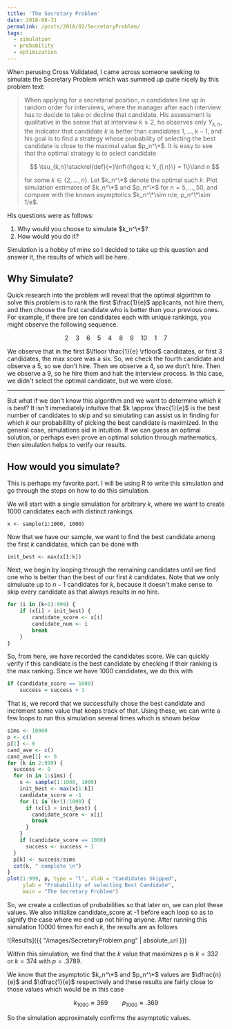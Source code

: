 ```yaml
---
title: 'The Secretary Problem'
date: 2018-08-31
permalink: /posts/2018/02/SecretaryProblem/
tags:
  - simulation
  - probability
  - optimization
---
```


When perusing Cross Validated, I came across someone seeking to simulate the Secretary Problem which was summed up quite nicely by this problem text:

>When applying for a secretarial position, $n$ candidates line up in random order for interviews, where the manager after each interview has to decide to take or decline that candidate. His assessment is qualitative in the sense that at interview $k\geq 2$, he observes only $Y_{k,n}$, the indicator that candidate $k$ is better than candidates $1,\ldots,k−1,$ and his goal is to find a strategy whose probability of selecting the best candidate is close to the maximal value $p_n^\*$. It is easy to see that the optimal strategy is to select candidate 
>
>$$
>\tau_{k,n}\stackrel{def}{=}\inf\{l\geq k: Y_{l,n}\} = 1\}\land n
>$$
>
>for some $k\in\{2,\ldots,n\}$. Let $k_n^\*$ denote the optimal such $k$. Plot simulation estimates of $k_n^\*$ and $p_n^\*$ for $n = 5,\ldots, 50,$ and compare with the known asymptotics $k_n^\*\sim n/e, p_n^\*\sim 1/e$.

His questions were as follows:

1. Why would you choose to simulate $k_n^\*$?
1. How would you do it?

Simulation is a hobby of mine so I decided to take up this question and answer it, the results of which will be here.

## Why Simulate?

Quick research into the problem will reveal that the optimal algorithm to solve this problem is to rank the first $\frac{1}{e}$ applicants, not hire them, and then choose the first candidate who is better than your previous ones. For example, if there are ten candidates each with unique rankings, you might observe the following sequence.

$$2 \quad 3 \quad 6 \quad 5 \quad 4 \quad 8 \quad 9 \quad 10 \quad 1 \quad 7$$

We observe that in the first $\lfloor \frac{1}{e} \rfloor$ candidates, or first 3 candidates, the max score was a six. So, we check the fourth candidate and observe a 5, so we don't hire. Then we observe a 4, so we don't hire. Then we observe a 9, so he hire them and halt the interview process. In this case, we didn't select the optimal candidate, but we were close.

---

But what if we don't know this algorithm and we want to determine which $k$ is best? It isn't immediately intuitive that $k \approx \frac{1}{e}$ is the best number of candidates to skip and so simulating can assist us in finding for which $k$ our probabilility of picking the best candidate is maximized. In the general case, simulations aid in intuition. If we can guess an optimal solution, or perhaps even prove an optimal solution through mathematics, then simulation helps to verify our results.

## How would you simulate?

This is perhaps my favorite part. I will be using R to write this simulation and go through the steps on how to do this simulation.

We will start with a single simulation for arbitrary $k$, where we want to create 1000 candidates each with distinct rankings.

`x <- sample(1:1000, 1000)`

Now that we have our sample, we want to find the best candidate among the first $k$ candidates, which can be done with

`init_best <- max(x[1:k])`

Next, we begin by looping through the remaining candidates until we find one who is better than the best of our first $k$ candidates. Note that we only simuluate up to $n-1$ candidates for $k$, because it doesn't make sense to skip every candidate as that always results in no hire.

```R
for (i in (k+1):999) {
	if (x[i] > init_best) {
		candidate_score <- x[i]
		candidate_num <- i
		break
	}
}
```

So, from here, we have recorded the candidates score. We can quickly verify if this candidate is the best candidate by checking if their ranking is the max ranking. Since we have 1000 candidates, we do this with

```R
if (candidate_score == 1000)
	success = success + 1
```

That is, we record that we successfully chose the best candidate and increment some value that keeps track of that. Using these, we can write a few loops to run this simulation several times which is shown below

```R
sims <- 10000
p <- c()
p[1] <- 0
cand_ave <- c()
cand_ave[1] <- 0
for (k in 2:999) {
  success <- 0
  for (n in 1:sims) {
    x <- sample(1:1000, 1000)
    init_best <- max(x[1:k])
    candidate_score = -1
    for (i in (k+1):1000) {
      if (x[i] > init_best) {
        candidate_score <- x[i]
        break
      }
    }
    if (candidate_score == 1000)
      success <- success + 1
  }
  p[k] <- success/sims
  cat(k, " complete \n")
}
plot(1:999, p, type = "l", xlab = "Candidates Skipped",
     ylab = "Probability of selecting Best Candidate",
     main = "The Secretary Problem")
```

So, we create a collection of probabilities so that later on, we can plot these values. We also initialize candidate_score at -1 before each loop so as to signify the case where we end up not hiring anyone. After running this simulation 10000 times for each $k$, the results are as follows

![Results]({{ "/images/SecretaryProblem.png" | absolute_url }})

Within this simulation, we find that the $k$ value that maximizes $p$ is
$k = 332$ or $k = 374$ with $p = .3789$.

We know that the asymptotic $k_n^\*$ and $p_n^\*$ values are $\dfrac{n}{e}$ and $\dfrac{1}{e}$ respectively and these results are fairly close to those values which would be in this case

$$k_{1000} \approx 369 \quad \quad p_{1000} \approx .369$$

So the simulation approximately confirms the asymptotic values.